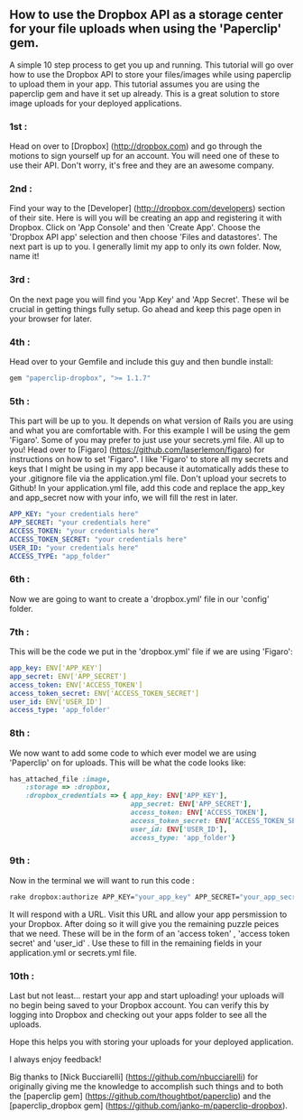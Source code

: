 ## How to use the Dropbox API as a storage center for your file uploads when using the 'Paperclip' gem.


A simple 10 step process to get you up and running. This tutorial will go over how to use the Dropbox API to store your files/images while using paperclip to upload them in your app. This tutorial assumes you are using the paperclip gem and have it set up already. This is a great solution to store image uploads for your deployed applications.

### 1st : 
Head on over to [Dropbox] (http://dropbox.com) and go through the motions to sign yourself up for an account. You will need one of these to use their API. Don't worry, it's free and they are an awesome company.

### 2nd : 
Find your way to the [Developer] (http://dropbox.com/developers) section of their site. Here is will you will be creating an app and registering it with Dropbox. Click on 'App Console' and then 'Create App'. Choose the 'Dropbox API app' selection and then choose 'Files and datastores'. The next part is up to you. I generally limit my app to only its own folder. Now, name it!

### 3rd : 
On the next page you will find you 'App Key' and 'App Secret'. These wil be crucial in getting things fully setup. Go ahead and keep this page open in your browser for later.

### 4th : 
Head over to your Gemfile and include this guy and then bundle install:

```ruby
gem "paperclip-dropbox", ">= 1.1.7"
```

### 5th : 
This part will be up to you. It depends on what version of Rails you are using and what you are comfortable with. For this example I will be using the gem 'Figaro'. Some of you may prefer to just use your secrets.yml file. All up to you! Head over to [Figaro] (https://github.com/laserlemon/figaro) for instructions on how to set 'Figaro". I like 'Figaro' to store all my secrets and keys that I might be using in my app because it automatically adds these to your .gitignore file via the application.yml file. Don't upload your secrets to Github! In your application.yml file, add this code and replace the app_key and app_secret now with your info, we will fill the rest in later.

```yaml
APP_KEY: "your credentials here"
APP_SECRET: "your credentials here"
ACCESS_TOKEN: "your credentials here"
ACCESS_TOKEN_SECRET: "your credentials here"
USER_ID: "your credentials here"
ACCESS_TYPE: "app_folder"
```

### 6th : 
Now we are going to want to create a 'dropbox.yml' file in our 'config' folder.

### 7th : 
This will be the code we put in the 'dropbox.yml' file if we are using 'Figaro':

```yaml
app_key: ENV['APP_KEY']
app_secret: ENV['APP_SECRET']
access_token: ENV['ACCESS_TOKEN']
access_token_secret: ENV['ACCESS_TOKEN_SECRET']
user_id: ENV['USER_ID']
access_type: 'app_folder'
```

### 8th : 
We now want to add some code to which ever model we are using 'Paperclip' on for uploads. This will be what the code looks like:

```ruby
has_attached_file :image,
    :storage => :dropbox,
    :dropbox_credentials => { app_key: ENV['APP_KEY'],
                              app_secret: ENV['APP_SECRET'],
                              access_token: ENV['ACCESS_TOKEN'],
                              access_token_secret: ENV['ACCESS_TOKEN_SECRET'],
                              user_id: ENV['USER_ID'],
                              access_type: 'app_folder'}
```

### 9th : 
Now in the terminal we will want to run this code :

```sh
rake dropbox:authorize APP_KEY="your_app_key" APP_SECRET="your_app_secret" ACCESS_TYPE=app_folder
```

It will respond with a URL. Visit this URL and allow your app persmission to your Dropbox. After doing so it will give you the remaining puzzle peices that we need. These will be in the form of an 'access token' , 'access token secret' and 'user_id' . Use these to fill in the remaining fields in your application.yml or secrets.yml file.

### 10th : 
Last but not least... restart your app and start uploading! your uploads will no begin being saved to your Dropbox account. You can verify this by logging into Dropbox and checking out your apps folder to see all the uploads.

Hope this helps you with storing your uploads for your deployed application.

I always enjoy feedback!

Big thanks to [Nick Bucciarelli] (https://github.com/nbucciarelli) for originally giving me the knowledge to accomplish such things and to both the [paperclip gem] (https://github.com/thoughtbot/paperclip) and the [paperclip_dropbox gem] (https://github.com/janko-m/paperclip-dropbox).














